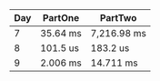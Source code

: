 | Day | PartOne      | PartTwo      |
|-----|--------------|--------------|
| 7   | 35.64 ms     | 7,216.98 ms  |
| 8   | 101.5 us     | 183.2 us     |
| 9   | 2.006 ms     | 14.711 ms    |
